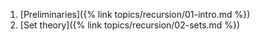 1. [Preliminaries]({% link topics/recursion/01-intro.md %})
2. [Set theory]({% link topics/recursion/02-sets.md %})
